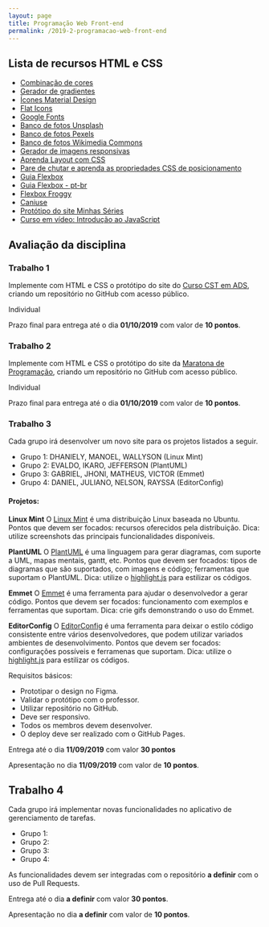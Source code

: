 ```yaml
---
layout: page
title: Programação Web Front-end
permalink: /2019-2-programacao-web-front-end
---
```


## Lista de recursos HTML e CSS

* [Combinação de cores](https://mycolor.space)
* [Gerador de gradientes](https://gradientlab.space/)
* [Ícones Material Design](https://material.io/resources/icons/?style=baseline)
* [Flat Icons](https://www.flaticon.com/)
* [Google Fonts](https://fonts.google.com/)
* [Banco de fotos Unsplash](https://unsplash.com/)
* [Banco de fotos Pexels](https://www.pexels.com/)
* [Banco de fotos Wikimedia Commons](https://commons.wikimedia.org/wiki/Main_Page)
* [Gerador de imagens responsivas](https://responsivebreakpoints.com/)
* [Aprenda Layout com CSS](https://pt-br.learnlayout.com/)
* [Pare de chutar e aprenda as propriedades CSS de posicionamento](https://medium.com/collabcode/pare-de-chutar-e-aprenda-as-propriedades-css-de-posicionamento-603154655121)
* [Guia Flexbox](https://css-tricks.com/snippets/css/a-guide-to-flexbox/)
* [Guia Flexbox - pt-br](https://origamid.com/projetos/flexbox-guia-completo/)
* [Flexbox Froggy](https://flexboxfroggy.com/)
* [Caniuse](https://caniuse.com)
* [Protótipo do site Minhas Séries](https://www.figma.com/file/BCeiBCoOgc0PIWSdLLWDM3qR/S%C3%A9ries?node-id=0%3A1)
* [Curso em vídeo: Introdução ao JavaScript](https://www.youtube.com/watch?v=1-w1RfGIov4&list=PLHz_AreHm4dlsK3Nr9GVvXCbpQyHQl1o1)

## Avaliação da disciplina
### Trabalho 1
Implemente com HTML e CSS o protótipo do site do [Curso CST em ADS](https://www.figma.com/file/SZcHPL0SSuJukO8u1FD8BsJ3/Curso-ADS?node-id=0%3A1), criando um repositório no GitHub com acesso público.

Individual

Prazo final para entrega até o dia **01/10/2019** com valor de **10 pontos**.


### Trabalho 2
Implemente com HTML e CSS o protótipo do site da [Maratona de Programação](https://www.figma.com/file/GYx3Od8yJmR5QyMBGk7pysfi/Maratona?node-id=0%3A1), criando um repositório no GitHub com acesso público.

Individual

Prazo final para entrega até o dia **01/10/2019** com valor de **10 pontos**.


### Trabalho 3
Cada grupo irá desenvolver um novo site para os projetos listados a seguir.
* Grupo 1: DHANIELY, MANOEL, WALLYSON (Linux Mint)
* Grupo 2: EVALDO, IKARO, JEFFERSON (PlantUML)
* Grupo 3: GABRIEL, JHONI, MATHEUS, VICTOR (Emmet)
* Grupo 4: DANIEL, JULIANO, NELSON, RAYSSA (EditorConfig)

#### Projetos:
**Linux Mint**
O [Linux Mint](https://linuxmint.com/) é uma distribuição Linux baseada no Ubuntu.
Pontos que devem ser focados: recursos oferecidos pela distribuição.
Dica: utilize screenshots das principais funcionalidades disponíveis.

**PlantUML**
O [PlantUML](http://plantuml.com/) é uma linguagem para gerar diagramas, com suporte a UML, mapas mentais, gantt, etc.
Pontos que devem ser focados: tipos de diagramas que são suportados, com imagens e código; ferramentas que suportam o PlantUML.
Dica: utilize o [highlight.js](https://highlightjs.org/) para estilizar os códigos.

**Emmet**
O [Emmet](https://emmet.io/) é uma ferramenta para ajudar o desenvolvedor a gerar código.
Pontos que devem ser focados: funcionamento com exemplos e ferramentas que suportam.
Dica: crie gifs demonstrando o uso do Emmet.

**EditorConfig**
O [EditorConfig](https://editorconfig.org/) é uma ferramenta para deixar o estilo código consistente entre vários desenvolvedores, que podem utilizar variados ambientes de desenvolvimento.
Pontos que devem ser focados: configurações possíveis e ferramenas que suportam.
Dica: utilize o [highlight.js](https://highlightjs.org/) para estilizar os códigos.

Requisitos básicos:
* Prototipar o design no Figma.
* Validar o protótipo com o professor.
* Utilizar repositório no GitHub.
* Deve ser responsivo.
* Todos os membros devem desenvolver.
* O deploy deve ser realizado com o GitHub Pages.

Entrega até o dia **11/09/2019** com valor **30 pontos**

Apresentação no dia **11/09/2019** com valor de **10 pontos**.


## Trabalho 4
Cada grupo irá implementar novas funcionalidades no aplicativo de gerenciamento de tarefas.
* Grupo 1:
* Grupo 2:
* Grupo 3:
* Grupo 4:

As funcionalidades devem ser integradas com o repositório **a definir** com o uso de Pull Requests.

Entrega até o dia **a definir** com valor **30 pontos**.

Apresentação no dia **a definir** com valor de **10 pontos**.
